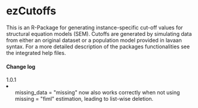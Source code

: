 # ezCutoffs

This is an R-Package for generating instance-specific cut-off values for
structural equation models (SEM). Cutoffs are generated by simulating data from
either an original dataset or a population model provided in lavaan syntax. For
a more detailed description of the packages functionalities see the integrated
help files.


<h4>Change log</h4>
1.0.1
<li>
  <ul>missing_data = "missing" now also works correctly when not using missing = "fiml" estimation, leading to list-wise deletion.</ul>
  <ul></ul>
</li>

